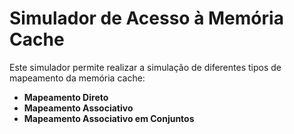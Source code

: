 # Simulador de Acesso à Memória Cache
Este simulador permite realizar a simulação de diferentes tipos de mapeamento da memória cache:

- **Mapeamento Direto**
- **Mapeamento Associativo**
- **Mapeamento Associativo em Conjuntos**
